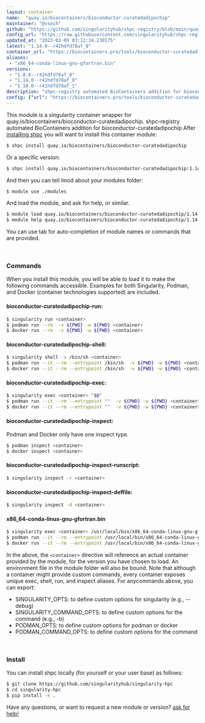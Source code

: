 ```yaml
---
layout: container
name:  "quay.io/biocontainers/bioconductor-curatedadipochip"
maintainer: "@vsoch"
github: "https://github.com/singularityhub/shpc-registry/blob/main/quay.io/biocontainers/bioconductor-curatedadipochip/container.yaml"
config_url: "https://raw.githubusercontent.com/singularityhub/shpc-registry/main/quay.io/biocontainers/bioconductor-curatedadipochip/container.yaml"
updated_at: "2023-03-09 03:12:34.230175"
latest: "1.14.0--r42hdfd78af_0"
container_url: "https://biocontainers.pro/tools/bioconductor-curatedadipochip"
aliases:
 - "x86_64-conda-linux-gnu-gfortran.bin"
versions:
 - "1.8.0--r41hdfd78af_0"
 - "1.14.0--r42hdfd78af_0"
 - "1.10.0--r41hdfd78af_1"
description: "shpc-registry automated BioContainers addition for bioconductor-curatedadipochip"
config: {"url": "https://biocontainers.pro/tools/bioconductor-curatedadipochip", "maintainer": "@vsoch", "description": "shpc-registry automated BioContainers addition for bioconductor-curatedadipochip", "latest": {"1.14.0--r42hdfd78af_0": "sha256:7e7bd3fbf9fe54e94462ecbf8430d515eda008eab835525cfc5b715bd51f9b93"}, "tags": {"1.8.0--r41hdfd78af_0": "sha256:6b1ce9eccf017acdb6b74087bf6c9baf0af2c3572f8bbd8e88dd5689c7624747", "1.14.0--r42hdfd78af_0": "sha256:7e7bd3fbf9fe54e94462ecbf8430d515eda008eab835525cfc5b715bd51f9b93", "1.10.0--r41hdfd78af_1": "sha256:d7fb461fa92d48b3956fe0394552d9fa4dd216dda985616bacd2610eb4a651af"}, "docker": "quay.io/biocontainers/bioconductor-curatedadipochip", "aliases": {"x86_64-conda-linux-gnu-gfortran.bin": "/usr/local/bin/x86_64-conda-linux-gnu-gfortran.bin"}}
---
```


This module is a singularity container wrapper for quay.io/biocontainers/bioconductor-curatedadipochip.
shpc-registry automated BioContainers addition for bioconductor-curatedadipochip
After [installing shpc](#install) you will want to install this container module:


```bash
$ shpc install quay.io/biocontainers/bioconductor-curatedadipochip
```

Or a specific version:

```bash
$ shpc install quay.io/biocontainers/bioconductor-curatedadipochip:1.14.0--r42hdfd78af_0
```

And then you can tell lmod about your modules folder:

```bash
$ module use ./modules
```

And load the module, and ask for help, or similar.

```bash
$ module load quay.io/biocontainers/bioconductor-curatedadipochip/1.14.0--r42hdfd78af_0
$ module help quay.io/biocontainers/bioconductor-curatedadipochip/1.14.0--r42hdfd78af_0
```

You can use tab for auto-completion of module names or commands that are provided.

<br>

### Commands

When you install this module, you will be able to load it to make the following commands accessible.
Examples for both Singularity, Podman, and Docker (container technologies supported) are included.

#### bioconductor-curatedadipochip-run:

```bash
$ singularity run <container>
$ podman run --rm  -v ${PWD} -w ${PWD} <container>
$ docker run --rm  -v ${PWD} -w ${PWD} <container>
```

#### bioconductor-curatedadipochip-shell:

```bash
$ singularity shell -s /bin/sh <container>
$ podman run --it --rm --entrypoint /bin/sh  -v ${PWD} -w ${PWD} <container>
$ docker run --it --rm --entrypoint /bin/sh  -v ${PWD} -w ${PWD} <container>
```

#### bioconductor-curatedadipochip-exec:

```bash
$ singularity exec <container> "$@"
$ podman run --it --rm --entrypoint ""  -v ${PWD} -w ${PWD} <container> "$@"
$ docker run --it --rm --entrypoint ""  -v ${PWD} -w ${PWD} <container> "$@"
```

#### bioconductor-curatedadipochip-inspect:

Podman and Docker only have one inspect type.

```bash
$ podman inspect <container>
$ docker inspect <container>
```

#### bioconductor-curatedadipochip-inspect-runscript:

```bash
$ singularity inspect -r <container>
```

#### bioconductor-curatedadipochip-inspect-deffile:

```bash
$ singularity inspect -d <container>
```


#### x86_64-conda-linux-gnu-gfortran.bin

```bash
$ singularity exec <container> /usr/local/bin/x86_64-conda-linux-gnu-gfortran.bin
$ podman run --it --rm --entrypoint /usr/local/bin/x86_64-conda-linux-gnu-gfortran.bin   -v ${PWD} -w ${PWD} <container> -c " $@"
$ docker run --it --rm --entrypoint /usr/local/bin/x86_64-conda-linux-gnu-gfortran.bin   -v ${PWD} -w ${PWD} <container> -c " $@"
```



In the above, the `<container>` directive will reference an actual container provided
by the module, for the version you have chosen to load. An environment file in the
module folder will also be bound. Note that although a container
might provide custom commands, every container exposes unique exec, shell, run, and
inspect aliases. For anycommands above, you can export:

 - SINGULARITY_OPTS: to define custom options for singularity (e.g., --debug)
 - SINGULARITY_COMMAND_OPTS: to define custom options for the command (e.g., -b)
 - PODMAN_OPTS: to define custom options for podman or docker
 - PODMAN_COMMAND_OPTS: to define custom options for the command

<br>

### Install

You can install shpc locally (for yourself or your user base) as follows:

```bash
$ git clone https://github.com/singularityhub/singularity-hpc
$ cd singularity-hpc
$ pip install -e .
```

Have any questions, or want to request a new module or version? [ask for help!](https://github.com/singularityhub/singularity-hpc/issues)